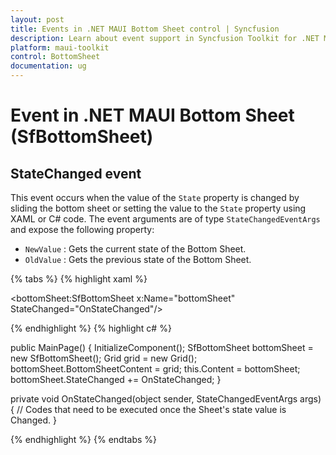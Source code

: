 ```yaml
---
layout: post
title: Events in .NET MAUI Bottom Sheet control | Syncfusion
description: Learn about event support in Syncfusion Toolkit for .NET MAUI Bottom Sheet (SfBottomSheet) control.
platform: maui-toolkit
control: BottomSheet
documentation: ug
---
```


# Event in .NET MAUI Bottom Sheet (SfBottomSheet)

## StateChanged event

This event occurs when the value of the `State` property is changed by sliding the bottom sheet or setting the value to the `State` property using XAML or C# code. The event arguments are of type `StateChangedEventArgs` and expose the following property:

* `NewValue` : Gets the current state of the Bottom Sheet.
* `OldValue` : Gets the previous state of the Bottom Sheet.

{% tabs %}
{% highlight xaml %}

<bottomSheet:SfBottomSheet x:Name="bottomSheet" StateChanged="OnStateChanged"/>

{% endhighlight %}
{% highlight c# %}

public MainPage()
{
    InitializeComponent();
    SfBottomSheet bottomSheet = new SfBottomSheet();
    Grid grid = new Grid();
    bottomSheet.BottomSheetContent = grid;
    this.Content = bottomSheet; 
    bottomSheet.StateChanged += OnStateChanged;
}

private void OnStateChanged(object sender, StateChangedEventArgs args)
{
    // Codes that need to be executed once the Sheet's state value is Changed.
}

{% endhighlight %}
{% endtabs %}
